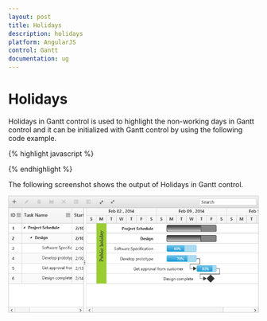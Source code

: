 ```yaml
---
layout: post
title: Holidays
description: holidays
platform: AngularJS
control: Gantt
documentation: ug
---
```


# Holidays

Holidays in Gantt control is used to highlight the non-working days in Gantt control and it can be initialized with Gantt control by using the following code example.

{% highlight javascript %}

<body ng-controller="GanttCtrl">
   <!--Add  Gantt control here-->    
   <div id="GanttContainer" ej-gantt
   //...
    e-holidays="holidays" 
    >
   </div>
   <script>
   var holidays= [{
            day: "2/11/2014",
            label: " Public holiday",
            background: "yellowgreen "
        }]
    angular.module('listCtrl', ['ejangular'])
           .controller('GanttCtrl', function ($scope) {
               //...
               $scope.holidays="holidays";
          });  
</script>
</body>
   
{% endhighlight %}

The following screenshot shows the output of Holidays in Gantt control.

![](Holidays_images/Holidays_img1.png)

